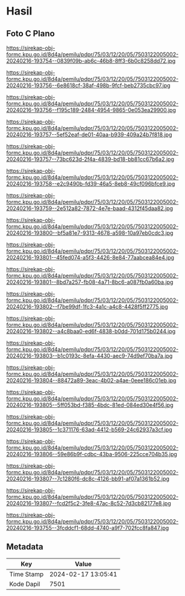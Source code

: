 # Hasil

## Foto C Plano

https://sirekap-obj-formc.kpu.go.id/8d4a/pemilu/pdpr/75/03/12/20/05/7503122005002-20240216-193754--0839f09b-ab6c-46b8-8ff3-6b0c8258dd72.jpg

https://sirekap-obj-formc.kpu.go.id/8d4a/pemilu/pdpr/75/03/12/20/05/7503122005002-20240216-193756--6e8618cf-38af-498b-9fcf-beb2735cbc97.jpg

https://sirekap-obj-formc.kpu.go.id/8d4a/pemilu/pdpr/75/03/12/20/05/7503122005002-20240216-193756--f195c189-2484-4954-9865-0e053ea29900.jpg

https://sirekap-obj-formc.kpu.go.id/8d4a/pemilu/pdpr/75/03/12/20/05/7503122005002-20240216-193757--5ef52eaf-de01-40aa-b939-409a24b7f818.jpg

https://sirekap-obj-formc.kpu.go.id/8d4a/pemilu/pdpr/75/03/12/20/05/7503122005002-20240216-193757--73bc623d-2f4a-4839-bd18-bb81cc67b6a2.jpg

https://sirekap-obj-formc.kpu.go.id/8d4a/pemilu/pdpr/75/03/12/20/05/7503122005002-20240216-193758--e2c9490b-fd39-46a5-8eb8-49cf096bfce9.jpg

https://sirekap-obj-formc.kpu.go.id/8d4a/pemilu/pdpr/75/03/12/20/05/7503122005002-20240216-193759--2e512a82-7872-4e7e-baad-4312f45daa82.jpg

https://sirekap-obj-formc.kpu.go.id/8d4a/pemilu/pdpr/75/03/12/20/05/7503122005002-20240216-193800--bf5a81e7-9313-4678-a598-10a97eb0cdc3.jpg

https://sirekap-obj-formc.kpu.go.id/8d4a/pemilu/pdpr/75/03/12/20/05/7503122005002-20240216-193801--45fed074-a5f3-4426-8e84-77aabcea84e4.jpg

https://sirekap-obj-formc.kpu.go.id/8d4a/pemilu/pdpr/75/03/12/20/05/7503122005002-20240216-193801--8bd7a257-fb08-4a71-8bc6-a087fb0a60ba.jpg

https://sirekap-obj-formc.kpu.go.id/8d4a/pemilu/pdpr/75/03/12/20/05/7503122005002-20240216-193802--f7be99df-1fc3-4a1c-a4c8-4428f5ff2775.jpg

https://sirekap-obj-formc.kpu.go.id/8d4a/pemilu/pdpr/75/03/12/20/05/7503122005002-20240216-193802--a4c8baa0-ed6f-4838-b0dd-701d175b0244.jpg

https://sirekap-obj-formc.kpu.go.id/8d4a/pemilu/pdpr/75/03/12/20/05/7503122005002-20240216-193803--b1c0193c-8efa-4430-aec9-74d9ef70ba7a.jpg

https://sirekap-obj-formc.kpu.go.id/8d4a/pemilu/pdpr/75/03/12/20/05/7503122005002-20240216-193804--88472a89-3eac-4b02-a4ae-0eee186c01eb.jpg

https://sirekap-obj-formc.kpu.go.id/8d4a/pemilu/pdpr/75/03/12/20/05/7503122005002-20240216-193805--5ff053bd-f385-4bdc-81ed-084ed30e4f56.jpg

https://sirekap-obj-formc.kpu.go.id/8d4a/pemilu/pdpr/75/03/12/20/05/7503122005002-20240216-193805--1c371176-63ad-4412-b569-24c62937a3cf.jpg

https://sirekap-obj-formc.kpu.go.id/8d4a/pemilu/pdpr/75/03/12/20/05/7503122005002-20240216-193806--59e86b9f-cdbc-43ba-9506-225cce704b35.jpg

https://sirekap-obj-formc.kpu.go.id/8d4a/pemilu/pdpr/75/03/12/20/05/7503122005002-20240216-193807--7c1280f6-dc8c-4126-bb91-af07a1361b52.jpg

https://sirekap-obj-formc.kpu.go.id/8d4a/pemilu/pdpr/75/03/12/20/05/7503122005002-20240216-193807--fcd2f5c2-3fe8-47ac-8c52-7d3cb82177e8.jpg

https://sirekap-obj-formc.kpu.go.id/8d4a/pemilu/pdpr/75/03/12/20/05/7503122005002-20240216-193755--3fcddcf1-68dd-4740-a9f7-702fcc8fa847.jpg


## Metadata

| Key        | Value               |
| ---------- | ------------------- |
| Time Stamp | 2024-02-17 13:05:41 |
| Kode Dapil | 7501                |



